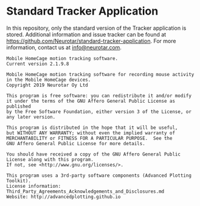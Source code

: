 # Standard Tracker Application

In this repository, only the standard version of the Tracker application is stored. 
Additional information and issue tracker can be found at 
https://github.com/Neurotar/standard-tracker-application. 
For more information, contact us at info@neurotar.com.

```
Mobile HomeCage motion tracking software.
Current version 2.1.9.8

Mobile HomeCage motion tracking software for recording mouse activity
in the Mobile HomeCage devices.
Copyright 2019 Neurotar Oy Ltd

This program is free software: you can redistribute it and/or modify
it under the terms of the GNU Affero General Public License as published
by the Free Software Foundation, either version 3 of the License, or
any later version.

This program is distributed in the hope that it will be useful,
but WITHOUT ANY WARRANTY; without even the implied warranty of
MERCHANTABILITY or FITNESS FOR A PARTICULAR PURPOSE.  See the
GNU Affero General Public License for more details.

You should have received a copy of the GNU Affero General Public License along with this program.
If not, see <http://www.gnu.org/licenses/>.

This program uses a 3rd-party software components (Advanced Plotting Toolkit).
License information: Third_Party_Agreements_Acknowledgements_and_Disclosures.md
Website: http://advancedplotting.github.io
```